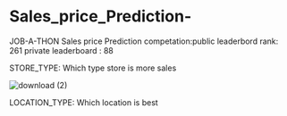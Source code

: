 # Sales_price_Prediction-

JOB-A-THON Sales price Prediction competation:public leaderbord rank: 261    private leaderboard : 88



STORE_TYPE:
       Which type store is more sales
       
       
![download (2)](https://user-images.githubusercontent.com/73115703/147382969-2bc9f7d6-9262-4d4c-8056-6175acd6ce25.png)


LOCATION_TYPE:
       Which location is best
